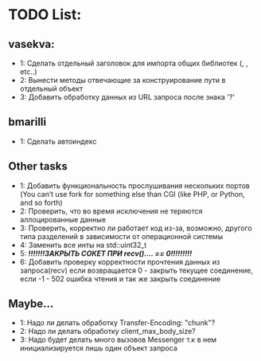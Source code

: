 # TODO List:

## vasekva:

 - 1: Сделать отдельный заголовок для импорта общих библиотек (<iostream>, <exception>, etc..)
 - 2: Вынести методы отвечающие за конструирование пути в отдельный объект
 - 3: Добавить обработку данных из URL запроса после знака '?'
## bmarilli
 - 1: Сделать автоиндекс


## Other tasks

 - 1: Добавить функциональность прослушивания нескольких портов
(You can’t use fork for something else than CGI (like PHP, or Python, and so forth)
 - 2: Проверить, что во время исключения не теряются аллоцированные данные
 - 3: Проверить, корректно ли работает код из-за, возможно, другого типа
разделений в зависимости от операционной системы
 - 4: Заменить все инты на std::uint32_t
 - 5: ***!!!!!!!ЗАКРЫТЬ СОКЕТ ПРИ recv().... == 0!!!!!!!!!***
 - 6: Добавить проверку корректности прочтения данных из запроса(recv)
если возвращается 0 - закрыть текущее соединение, 
если -1 - 502 ошибка чтения и так же закрыть соединение

## Maybe...

 - 1: Надо ли делать обработку Transfer-Encoding: "chunk"?
 - 2: Надо ли делать обработку client_max_body_size?
 - 3: Надо будет делать много вызовов Messenger 
 т.к в нем инициализируется лишь один объект запроса
